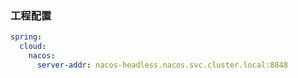 ### 工程配置

```yaml
spring:
  cloud:
    nacos:
      server-addr: nacos-headless.nacos.svc.cluster.local:8848
```